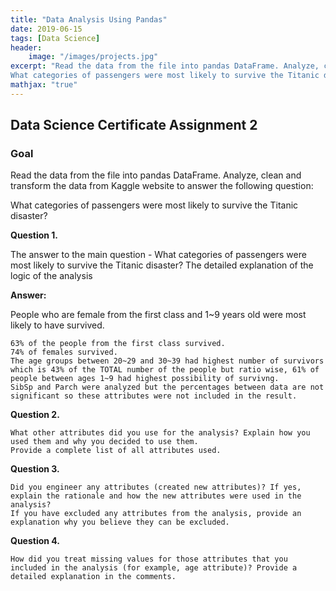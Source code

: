 ```yaml
---
title: "Data Analysis Using Pandas"
date: 2019-06-15
tags: [Data Science]
header:
    image: "/images/projects.jpg"
excerpt: "Read the data from the file into pandas DataFrame. Analyze, clean and transform the data to answer the following question:
What categories of passengers were most likely to survive the Titanic disaster?"
mathjax: "true"
---
```


## Data Science Certificate Assignment 2
### Goal
Read the data from the file into pandas DataFrame. Analyze, clean and transform the data from Kaggle website to answer the following question:

What categories of passengers were most likely to survive the Titanic disaster?

**Question 1.**

The answer to the main question - What categories of passengers were most likely to survive the Titanic disaster?
The detailed explanation of the logic of the analysis

**Answer:**

People who are female from the first class and 1~9 years old were most likely to have survived.

    63% of the people from the first class survived.
    74% of females survived.
    The age groups between 20~29 and 30~39 had highest number of survivors which is 43% of the TOTAL number of the people but ratio wise, 61% of people between ages 1~9 had highest possibility of survivng.
    SibSp and Parch were analyzed but the percentages between data are not significant so these attributes were not included in the result.

**Question 2.**

    What other attributes did you use for the analysis? Explain how you used them and why you decided to use them.
    Provide a complete list of all attributes used.

**Question 3.**

    Did you engineer any attributes (created new attributes)? If yes, explain the rationale and how the new attributes were used in the analysis?
    If you have excluded any attributes from the analysis, provide an explanation why you believe they can be excluded.

**Question 4.**

    How did you treat missing values for those attributes that you included in the analysis (for example, age attribute)? Provide a detailed explanation in the comments.

